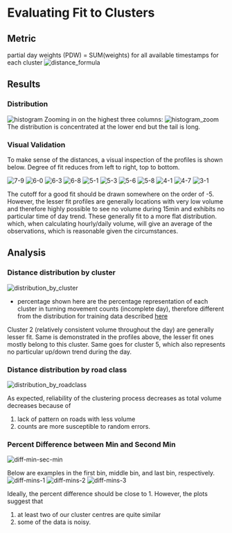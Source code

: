 # Evaluating Fit to Clusters

## Metric

partial day weights (PDW) = SUM(weights) for all available timestamps for each cluster
![distance_formula](img/distance_formula.png)

## Results
### Distribution
![histogram](img/histogram.png)
Zooming in on the highest three columns:
![histogram_zoom](img/histogram_zoom.png)
The distribution is concentrated at the lower end but the tail is long.

### Visual Validation
To make sense of the distances, a visual inspection of the profiles is shown below.
Degree of fit reduces from left to right, top to bottom.

![7-9](img/7-9.png)
![6-0](img/6-0.png)
![6-3](img/6-3.png)
![6-8](img/6-8.png)
![5-1](img/5-1.png)
![5-3](img/5-3.png)
![5-6](img/5-6.png)
![5-8](img/5-8.png)
![4-1](img/4-1.png)
![4-7](img/4-7.png)
![3-1](img/3-1.png)

The cutoff for a good fit should be drawn somewhere on the order of -5. However, the lesser fit profiles are generally locations with very low volume and therefore highly possible to see no volume during 15min and exhibits no particular time of day trend. These generally fit to a more flat distribution. which, when calculating hourly/daily volume, will give an average of the observations, which is reasonable given the circumstances. 

## Analysis
### Distance distribution by cluster
![distribution_by_cluster](img/distribution_by_cluster.png)

* percentage shown here are the percentage representation of each cluster in turning movement counts (incomplete day), therefore different from the distribution for training data described [here](README.md)

Cluster 2 (relatively consistent volume throughout the day) are generally lesser fit. Same is demonstrated in the profiles above, the lesser fit ones mostly belong to this cluster. 
Same goes for cluster 5, which also represents no particular up/down trend during the day.

### Distance distribution by road class
![distribution_by_roadclass](img/distribution_by_roadclass.PNG)

As expected, reliability of the clustering process decreases as total volume decreases because of
1. lack of pattern on roads with less volume
2. counts are more susceptible to random errors. 

### Percent Difference between Min and Second Min
![diff-min-sec-min](img/diff-min-sec-min.PNG)

Below are examples in the first bin, middle bin, and last bin, respectively.  
![diff-mins-1](img/diff-mins-1.png)
![diff-mins-2](img/diff-mins-2.png)
![diff-mins-3](img/diff-mins-3.png)

Ideally, the percent difference should be close to 1. However, the plots suggest that
1. at least two of our cluster centres are quite similar
2. some of the data is noisy.
